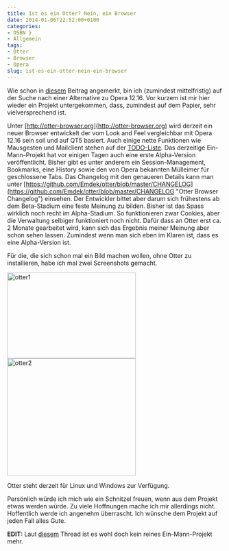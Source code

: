 ```yaml
---
title: Ist es ein Otter? Nein, ein Browser
date: 2014-01-06T22:52:00+0100
categories:
- OSBN }
- Allgemein
tags:
- Otter
- Browser
- Opera
slug: ist-es-ein-otter-nein-ein-browser
---
```

Wie schon in [diesem](https://fryboyter.de/maxthon-browser-betaversion-fuer-linux-veroeffentlicht "Maxthon Beta für Linux") Beitrag angemerkt, bin ich (zumindest mittelfristig) auf der Suche nach einer Alternative zu Opera 12.16. Vor kurzem ist mir hier wieder ein Projekt untergekommen, dass, zumindest auf dem Papier, sehr vielversprechend ist.

Unter [http://otter-browser.org](http://otter-browser.org) wird derzeit ein neuer Browser entwickelt der vom Look and Feel vergleichbar mit Opera 12.16 sein soll und auf QT5 basiert. Auch einige nette Funktionen wie Mausgesten und Mailclient stehen auf der [TODO-Liste](https://github.com/Emdek/otter/blob/master/TODO "Otter Browser Todo-Liste"). Das derzeitige Ein-Mann-Projekt hat vor einigen Tagen auch eine erste Alpha-Version veröffentlicht. Bisher gibt es unter anderem ein Session-Management, Bookmarks, eine History sowie den von Opera bekannten Mülleimer für geschlossene Tabs. Das Changelog mit den genaueren Details kann man unter [https://github.com/Emdek/otter/blob/master/CHANGELOG](https://github.com/Emdek/otter/blob/master/CHANGELOG "Otter Browser Changelog") einsehen. Der Entwickler bittet aber darum sich frühestens ab dem Beta-Stadium eine feste Meinung zu bilden. Bisher ist das Spass wirklich noch recht im Alpha-Stadium. So funktionieren zwar Cookies, aber die Verwaltung selbiger funktioniert noch nicht. Dafür dass an Otter erst ca. 2 Monate gearbeitet wird, kann sich das Ergebnis meiner Meinung aber schon sehen lassen. Zumindest wenn man sich eben im Klaren ist, dass es eine Alpha-Version ist.

Für die, die sich schon mal ein Bild machen wollen, ohne Otter zu installieren, habe ich mal zwei Screenshots gemacht.

<a href="/files/otter1.png\"><img alt="otter1" src="/files/otter1.png" style="width: 300px; height: 200px;"></a><a href="/files/otter2.png"><img alt="otter2" src="/files/otter2.png" style="width: 300px; height: 274px;"></a>

Otter steht derzeit für Linux und Windows zur Verfügung.

Persönlich würde ich mich wie ein Schnitzel freuen, wenn aus dem Projekt etwas werden würde. Zu viele Hoffnungen mache ich mir allerdings nicht. Hoffentlich werde ich angenehm überrascht. Ich wünsche dem Projekt auf jeden Fall alles Gute.

**EDIT:** Laut [diesem](http://phoronix.com/forums/showthread.php?92996-A-Qt5-Opera-Inspired-Browser-To-Ring-In-The-New-Year "Otter Browser Phoronix") Thread ist es wohl doch kein reines Ein-Mann-Projekt mehr.
